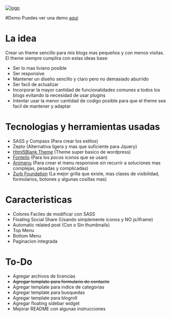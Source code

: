 [![logo](http://blogjapon.com.ar/wp-content/themes/small_dog/screenshot.png)](http://federicosantillan.com.ar)

#Demo
Puedes ver una demo [aqui](http://blogjapon.com.ar)

# La idea

Crear un theme sencillo para mis blogs mas pequeños y con menos visitas. El theme siempre cumplira con estas ideas base:

- Ser lo mas liviano posible
- Ser responsive
- Mantener un diseño sencillo y claro pero no demasiado aburrido
- Ser facil de actualizar
- Incorporar la mayor cantidad de funcionalidades comunes a todos los blogs evitando la necesidad de usar plugins
- Intentar usar la menor cantidad de codigo posible para que el theme sea facil de mantener y adaptar

# Tecnologias y herramientas usadas

- SASS y Compass (Para crear los estilos)
- Zepto (Alternativa ligera y mas que suficiente para Jquery)
- [Html5Blank Theme](http://html5blank.com/) (Theme super basico de wordpress)
- [Fontello](http://fontello.com/) (Para los pocos iconos que se usan)
- [Animenu](https://github.com/catalinred/Animenu) (Para crear el menu responsive sin recurrir a soluciones mas complejas, pesadas y complicadas)
- [Zurb Foundation](https://github.com/zurb/foundation) (La mejor grilla que existe, mas clases de visibilidad, formularios, botones y algunas cosillas mas)

# Caracteristicas
- Colores Faciles de modificar con SASS
- Floating Social Share (Usando simplemente iconos y NO js/iframe)
- Automatic related post (Con o Sin thumbnails)
- Top Menu
- Bottom Menu
- Paginacion integrada

# To-Do
- Agregar archivos de licencias
- ~~Agregar template para formulario de contacto~~
- Agregar template para indice de categorias
- Agregar template para busquedas
- Agregar template para blogroll
- Agregar floating sidebar widget
- Mejorar README con algunas instrucciones
